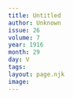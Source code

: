 ```yaml
---
title: Untitled
author: Unknown
issue: 26
volume: 7
year: 1916
month: 29
day: V
tags:
layout: page.njk
image:
---
```





